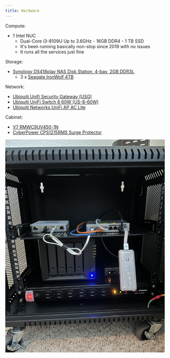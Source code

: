 ```yaml
---
title: Hardware
---
```

Compute:
- 1 Intel NUC
	- Dual-Core i3-8109U Up to 3.6GHz - 16GB DDR4 - 1 TB SSD
	- It's been running basically non-stop since 2019 with no issues
	- It runs all the services just fine

Storage:
- [Synology DS418play NAS Disk Station, 4-bay, 2GB DDR3L](https://www.amazon.com/gp/product/B075ZNKCK4/ref=ppx_yo_dt_b_search_asin_title?ie=UTF8&psc=1)
	- 3 x [Seagate IronWolf 4TB](https://www.amazon.com/gp/product/B07H289S79/ref=ppx_yo_dt_b_search_asin_title?ie=UTF8&psc=1)

Network:
- [Ubiquiti Unifi Security Gateway (USG)](https://www.amazon.com/gp/product/B00LV8YZLK/ref=ppx_yo_dt_b_search_asin_title?ie=UTF8&psc=1)
- [Ubiquiti UniFi Switch 8 60W (US-8-60W)](https://www.amazon.com/gp/product/B01MU3WUX1/ref=ppx_yo_dt_b_search_asin_title?ie=UTF8&psc=1)
- [Ubiquiti Networks UniFi AP AC Lite](https://www.amazon.com/gp/product/B016K4GQVG/ref=ppx_yo_dt_b_search_asin_title?ie=UTF8&psc=1)

Cabinet:
- [V7 RMWC9UV450-1N](https://www.amazon.com/gp/product/B07NPG9TN9/ref=ppx_yo_dt_b_search_asin_title?ie=UTF8&psc=1)
- [CyberPower CPS1215RMS Surge Protector](https://www.amazon.com/gp/product/B00077INZU/ref=ppx_yo_dt_b_search_asin_title?ie=UTF8&psc=1)

![](../../../assets/homelab/cabinet-photo.jpg)